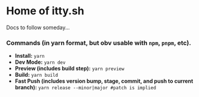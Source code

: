 # Home of itty.sh

Docs to follow someday...

### Commands (in yarn format, but obv usable with `npm`, `pnpm`, etc).

- **Install:** `yarn`
- **Dev Mode:** `yarn dev`
- **Preview (includes build step):** `yarn preview`
- **Build:** `yarn build`
- **Fast Push (includes version bump, stage, commit, and push to current branch):** `yarn release --minor|major #patch is implied`
